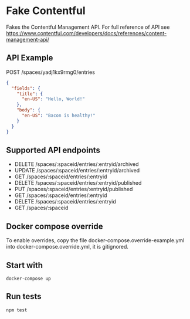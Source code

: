 Fake Contentful
========================

Fakes the Contentful Management API.
For full reference of API see https://www.contentful.com/developers/docs/references/content-management-api/

## API Example ##

POST /spaces/yadj1kx9rmg0/entries

```json
{
  "fields": {
    "title": {
      "en-US": "Hello, World!"
    },
    "body": {
      "en-US": "Bacon is healthy!"
    }
  }
}
```

## Supported API endpoints ##

- DELETE /spaces/:spaceid/entries/:entryid/archived
- UPDATE /spaces/:spaceid/entries/:entryid/archived
- GET /spaces/:spaceid/entries/:entryid
- DELETE /spaces/:spaceid/entries/:entryid/published
- PUT /spaces/:spaceid/entries/:entryid/published
- GET /spaces/:spaceid/entries/:entryid
- DELETE /spaces/:spaceid/entries/:entryid
- GET /spaces/:spaceid


## Docker compose override ##


To enable overrides, copy the file docker-compose.override-example.yml into docker-compose.override.yml, it is gitignored.


## Start with ##

```shell
docker-compose up
```


## Run tests ##

```shell
npm test
```
